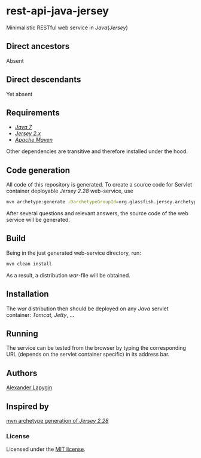 # rest-api-java-jersey

Minimalistic RESTful web service in *Java*(*Jersey*)

## Direct ancestors

Absent

## Direct descendants

Yet absent

## Requirements

* [*Java 7*](https://www.oracle.com/technetwork/java/javase/downloads/java-archive-downloads-javase7-521261.html)
* [*Jersey 2.x*](https://jersey.github.io/)
* [*Apache Maven*](https://maven.apache.org/)

Оther dependencies are transitive and therefore installed under the hood.

## Code generation

All code of this repository is generated.
To create a source code for Servlet container deployable *Jersey 2.28* web-service,
use

```sh
mvn archetype:generate -DarchetypeGroupId=org.glassfish.jersey.archetypes -DarchetypeArtifactId=jersey-quickstart-webapp -DarchetypeVersion=2.28
```

After several questions and relevant answers, the source code of the web
service will be generated.

## Build

Being in the just generated web-service directory, run:

```sh
mvn clean install
```

As a result, a distribution *war*-file will be obtained.

## Installation

The *war* distribution then should be deployed on any *Java* servlet
container: *Tomcat*, *Jetty*, ...

## Running

The service can be tested from the browser by typing the corresponding URL
(depends on the servlet container specific) in its address bar.

## Authors

[Alexander Lapygin](https://github.com/AlexanderLapygin)

## Inspired by

[mvn archetype generation of *Jersey 2.28*](https://jersey.github.io/download.html)

### License

Licensed under the [MIT license](./LICENSE). 
